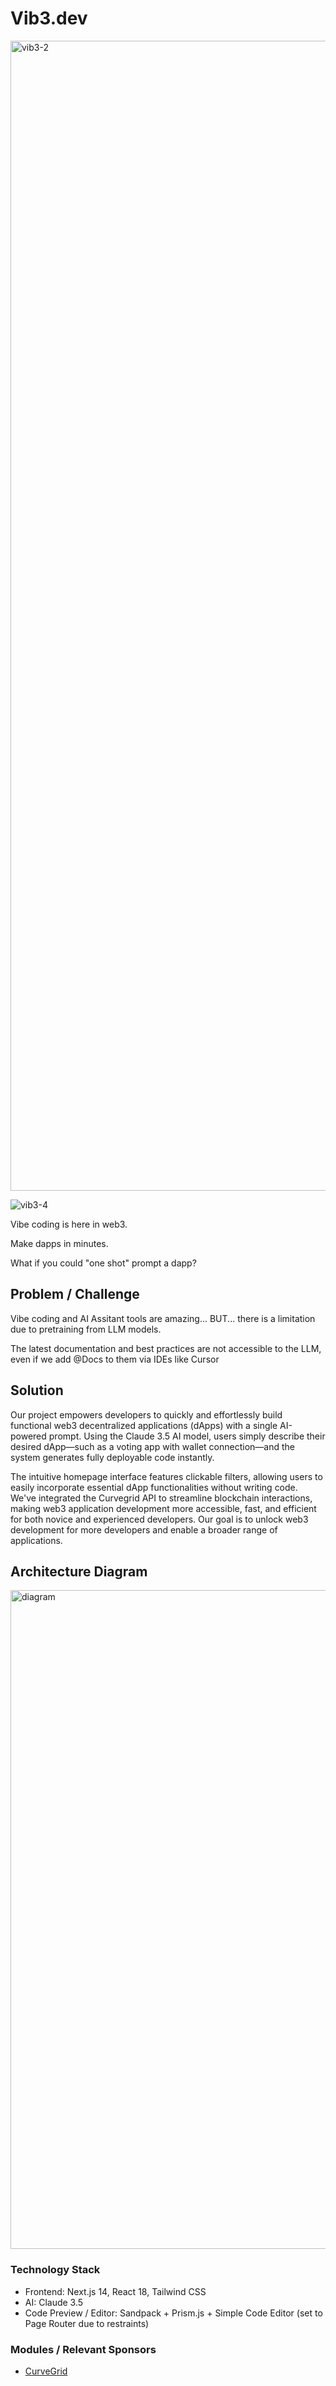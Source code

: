# Vib3.dev

<img width="1840" alt="vib3-2" src="https://github.com/user-attachments/assets/70d4b67d-6822-4748-b477-da2d5b864b69" />

![vib3-4](https://github.com/user-attachments/assets/4b35791f-4c7c-40c8-9c8e-25a97028599c)

Vibe coding is here in web3.

Make dapps in minutes.

What if you could "one shot" prompt a dapp?

## Problem / Challenge

Vibe coding and AI Assitant tools are amazing... BUT... there is a limitation due to pretraining from LLM models.

The latest documentation and best practices are not accessible to the LLM, even if we add @Docs to them via IDEs like Cursor

## Solution

Our project empowers developers to quickly and effortlessly build functional web3 decentralized applications (dApps) with a single AI-powered prompt. Using the Claude 3.5 AI model, users simply describe their desired dApp—such as a voting app with wallet connection—and the system generates fully deployable code instantly.

The intuitive homepage interface features clickable filters, allowing users to easily incorporate essential dApp functionalities without writing code. We've integrated the Curvegrid API to streamline blockchain interactions, making web3 application development more accessible, fast, and efficient for both novice and experienced developers. Our goal is to unlock web3 development for more developers and enable a broader range of applications.

## Architecture Diagram

<img width="1054" alt="diagram" src="https://github.com/user-attachments/assets/a4e4e8ae-1907-4e89-9491-a22d6cf9f514" />

### Technology Stack

- Frontend: Next.js 14, React 18, Tailwind CSS
- AI: Claude 3.5
- Code Preview / Editor: Sandpack + Prism.js + Simple Code Editor (set to Page Router due to restraints)

### Modules / Relevant Sponsors

- [CurveGrid](./app/modules/voting-app/reference_curvegrid.ts)
